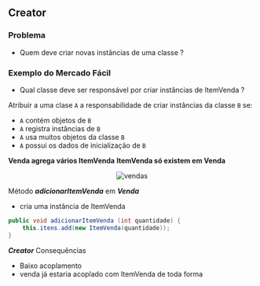 ## Creator

### Problema
- Quem deve criar novas instâncias de uma classe ?

### Exemplo do Mercado Fácil
- Qual classe deve ser responsável por criar instâncias de ItemVenda ?

Atribuir a uma clase `A` a responsabilidade de criar instâncias da classe `B` se:
- `A` contém objetos de `B`
- `A` registra instâncias de `B`
- `A` usa muitos objetos da classe `B`
- `A` possui os dados de inicialização de `B`

**Venda agrega vários ItemVenda**
**ItemVenda só existem em Venda**
<p align="center">
  <img src="/resources/vendas-instancia.png" alt="vendas">
</p>

Método ***adicionarItemVenda*** em ***Venda***
- cria uma instância de ItemVenda

```java
public void adicionarItemVenda (int quantidade) {
    this.itens.add(new ItemVenda(quantidade));
}
```

***Creator***
Consequências
- Baixo acoplamento
- venda já estaria acoplado com ItemVenda de toda forma